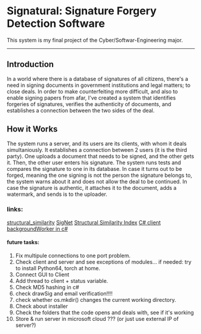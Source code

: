 # Signatural: Signature Forgery Detection Software
This system is my final project of the Cyber/Softwar-Engineering major.
________________________________________________

## Introduction

In a world where there is a database of signatures of all citizens, there's a need in signing documents in government institutions and legal matters; to close deals.
In order to make counterfeiting more difficult, and also to enable signing papers from afar, I've created a system that identifies forgeries of signatures, verifies the authenticity of documents, and establishes a connection between the two sides of the deal.

## How it Works
The system runs a server, and its users are its clients, with whom it deals simultaniously. It establishes a connection between 2 users (it is the third party). One uploads a document that needs to be signed, and the other gets it. Then, the other user enters his signature. The system runs tests and compares the signature to one in its database. In case it turns out to be forged, meaning the one signing is not the person the signature belongs to, the system warns about it and does not allow the deal to be continued. In case the signature is authentic, it attaches it to the document, adds a watermark, and sends is to the uploader.


### links:
[structural_similarity](structural_similarity)
[SigNet](https://medium.com/swlh/signet-detecting-signature-similarity-using-machine-learning-deep-learning-is-this-the-end-of-1a6bdc76b04b)
[Structural Similarity Index](https://ourcodeworld.com/articles/read/991/how-to-calculate-the-structural-similarity-index-ssim-between-two-images-with-python)
[C# client](https://www.c-sharpcorner.com/article/socket-programming-in-C-Sharp/)
[backgroundWorker in c#](https://www.c-sharpcorner.com/uploadfile/mahesh/backgroundworker-in-C-Sharp/)

#### future tasks:
1. Fix multipule connections to one port problem.
1. Check client and server and see exceptions of modules... if needed: try to install Python64, torch at home.
3. Connect GUI to Client
4. Add thread to client + status variable.
5. Check MD5 hashing in c#
6. check drawSig and email verification!!!!
7. check whether os.mkdir() changes the current working directory.
8. Check about installer
9. Check the folders that the code opens and deals with, see if it's working
10. Store & run server in microsoft cloud ??? (or just use external IP of server?)
